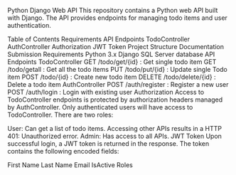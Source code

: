 Python Django Web API
This repository contains a Python web API built with Django. The API provides endpoints for managing todo items and user authentication.

Table of Contents
Requirements
API Endpoints
TodoController
AuthController
Authorization
JWT Token
Project Structure
Documentation
Submission
Requirements
Python 3.x
Django
SQL Server database
API Endpoints
TodoController
GET /todo/get/{id} : Get single todo item
GET /todo/getall : Get all the todo items
PUT /todo/put/{id} : Update single Todo item
POST /todo/{id} : Create new todo item
DELETE /todo/delete/{id} : Delete a todo item
AuthController
POST /auth/register : Register a new user
POST /auth/login : Login with existing user
Authorization
Access to TodoController endpoints is protected by authorization headers managed by AuthController. Only authenticated users will have access to TodoController. There are two roles:

User: Can get a list of todo items. Accessing other APIs results in a HTTP 401: Unauthorized error.
Admin: Has access to all APIs.
JWT Token
Upon successful login, a JWT token is returned in the response. The token contains the following encoded fields:

First Name
Last Name
Email
IsActive
Roles
